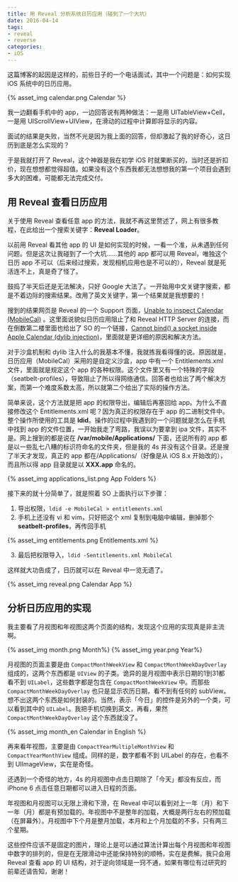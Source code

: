 ```yaml
---
title: 用 Reveal 分析系统日历应用（碰到了一个大坑）
date: 2016-04-14
tags:
- reveal
- reverse
categories:
- iOS
---
```


这篇博客的起因是这样的，前些日子的一个电话面试，其中一个问题是：如何实现 iOS 系统中的日历应用。
<!-- more -->
{% asset_img calendar.png Calendar %}

我一边翻看手机中的 app，一边回答说有两种做法：一是用 UITableView+Cell，一是用 UIScrollView+UIView，在滑动的过程中计算即将显示的内容。

面试的结果是失败，当然不光是因为我上面的回答，但却激起了我的好奇心，这日历到底是怎么实现的？

于是我就打开了 Reveal，这个神器是我在初学 iOS 时就果断买的，当时还是折扣价，现在想想都觉得超值。如果没有这个东西我都无法想想我的第一个项目会遇到多大的困难，可能都无法完成交付。

## 用 Reveal 查看日历应用

关于使用 Reveal 查看任意 app 的方法，我就不再这里赘述了，网上有很多教程，在此给出一个搜索关键字：**Reveal Loader**。

以前用 Reveal 看其他 app 的 UI 是如何实现的时候，一看一个准，从未遇到任何问题。但是这次让我碰到了一个大坑……其他的 app 都可以用 Reveal，唯独这个日历 app 不可以（后来经过搜索，发现相机应用也是不可以的），Reveal 就是死活连不上，真是奇了怪了。

鼓捣了半天后还是无法解决，只好 Google 大法了。一开始用中文关键字搜索，都是不着边际的搜索结果。改用了英文关键字，第一个结果就是我想要的！

搜到的结果网页是 Reveal 的一个 Support 页面，[Unable to inspect Calendar (MobileCal)](http://support.revealapp.com/discussions/questions/50918-unable-to-inspect-calendar-mobilecal) 。这里面说貌似日历应用阻止了和 Reveal HTTP Server 的连接，而在倒数第二楼里面也给出了 SO 的一个链接，[Cannot bind() a socket inside Apple Calendar (dylib injection)](http://stackoverflow.com/questions/27126315/cannot-bind-a-socket-inside-apple-calendar-dylib-injection)，里面就是更详细的原因和解决方法。

对于沙盒机制和 dylib 注入什么的我基本不懂，我就拣我看得懂的说。原因就是，日历应用（MobileCal）采用的是自定义沙盒，app 中有一个 Entitlements.xml 文件，里面就是规定这个 app 的各种权限。这个文件里又有一个特殊的字段（seatbelt-profiles），导致阻止了所以得网络通信。回答者也给出了两个解决方案，而第一个难度系数太高，所以就第二个给出了实际的操作方法。

简单来说，这个方法就是把 app 的权限导出，编辑后再塞回给 app。为什么不直接修改这个 Entitlements.xml 呢？因为真正的权限存在于 app 的二进制文件中。整个操作所使用的工具是 **ldid**。操作的过程中我遇到的一个问题就是怎么在手机中找到 app 的文件位置，一开始我走了弯路，我误以为要拿到 ipa 文件，其实不是。网上搜到的都是说在 **/var/mobile/Applications/** 下面，还说所有的 app 都是以一些乱七八糟的标识符命名的文件夹，但是我的 4s 并没有这个目录。还是搜了半天才发现，真正的 app 都在/Applications/（好像是从 iOS 8.x 开始改的），而且所以得 app 目录就是以 **XXX.app** 命名的。

{% asset_img applications_list.png App Folders %}

接下来的就十分简单了，就是照着 SO 上面执行以下步骤：

1. 导出权限，`ldid -e MobileCal > entitlements.xml`
2. 手机上还没有 vi 和 vim，只好把这个 xml 复制到电脑中编辑，删掉那个 **seatbelt-profiles**，再传回手机

{% asset_img entitlements.png Entitlements.xml %}

3. 最后把权限导入，`ldid -Sentitlements.xml MobileCal`

这样就大功告成了，日历就可以在 Reveal 中一览无遗了。

{% asset_img reveal.png Calendar App %}

## 分析日历应用的实现

我主要看了月视图和年视图这两个页面的结构，发现这个应用的实现真是非主流啊。

{% asset_img month.png Month%}
{% asset_img year.png Year%}

月视图的页面主要是由 `CompactMonthWeekView` 和 `CompactMonthWeekDayOverlay` 组成的，这两个东西都是 `UIView` 的子类。诡异的是月视图中表示日期的1到31都看不到 `UILabel`，这些数字都是包含在 `CompactMonthWeekView` 中。而那些 `CompactMonthWeekDayOverlay` 也只是显示农历日期，看不到有任何的 subView。想不出这两个东西是如何封装的。当然，表示「今日」的控件是另外的一个类，可以看到其中的 `UILabel`。我把手机切换到英文，再看，果然 `CompactMonthWeekDayOverlay` 这个东西就没了。

{% asset_img month_en Calendar in English %}

再来看年视图，主要是由 `CompactYearMultipleMonthView` 和 `CompactYearMonthView` 组成。同样的是，数字都看不到 UILabel 的存在，也看不到 UIImageView，实在是奇怪。

还遇到一个奇怪的地方，4s 的月视图中点击日期除了「今天」都没有反应，而 iPhone 6 点击任意日期都可以进入日程的页面。

年视图和月视图可以无限上滑和下滑，在 Reveal 中可以看到对上一年（月）和下一年（月）都是有预加载的。年视图中不是整年的加载，大概是两行左右的预加载（在屏幕外）。月视图中下个月是整月加载，本月和上个月加载的不多，只有两三个星期。

这些控件应该不是固定的图片，理论上是可以通过算法计算出每个月视图和年视图中数字的排列的，但是在无限滑动中还能保持特别的顺畅，实在是费解。我只会用 Reveal 查看 app 的 UI 结构，对于逆向领域是一窍不通，如果有哪位有过研究的前辈还请告知，谢谢！
